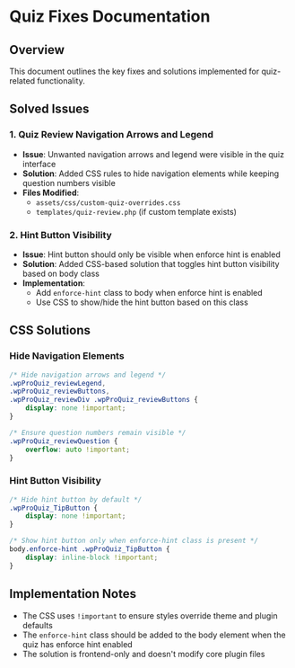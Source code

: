 # Quiz Fixes Documentation

## Overview
This document outlines the key fixes and solutions implemented for quiz-related functionality.

## Solved Issues

### 1. Quiz Review Navigation Arrows and Legend
- **Issue**: Unwanted navigation arrows and legend were visible in the quiz interface
- **Solution**: Added CSS rules to hide navigation elements while keeping question numbers visible
- **Files Modified**:
  - `assets/css/custom-quiz-overrides.css`
  - `templates/quiz-review.php` (if custom template exists)

### 2. Hint Button Visibility
- **Issue**: Hint button should only be visible when enforce hint is enabled
- **Solution**: Added CSS-based solution that toggles hint button visibility based on body class
- **Implementation**:
  - Add `enforce-hint` class to body when enforce hint is enabled
  - Use CSS to show/hide the hint button based on this class

## CSS Solutions

### Hide Navigation Elements
```css
/* Hide navigation arrows and legend */
.wpProQuiz_reviewLegend,
.wpProQuiz_reviewButtons,
.wpProQuiz_reviewDiv .wpProQuiz_reviewButtons {
    display: none !important;
}

/* Ensure question numbers remain visible */
.wpProQuiz_reviewQuestion {
    overflow: auto !important;
}
```

### Hint Button Visibility
```css
/* Hide hint button by default */
.wpProQuiz_TipButton {
    display: none !important;
}

/* Show hint button only when enforce-hint class is present */
body.enforce-hint .wpProQuiz_TipButton {
    display: inline-block !important;
}
```

## Implementation Notes
- The CSS uses `!important` to ensure styles override theme and plugin defaults
- The `enforce-hint` class should be added to the body element when the quiz has enforce hint enabled
- The solution is frontend-only and doesn't modify core plugin files
